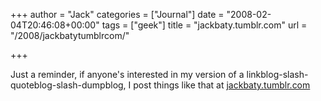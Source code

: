 +++
author = "Jack"
categories = ["Journal"]
date = "2008-02-04T20:46:08+00:00"
tags = ["geek"]
title = "jackbaty.tumblr.com"
url = "/2008/jackbatytumblrcom/"

+++

Just a reminder, if anyone's interested in my version of a linkblog-slash-quoteblog-slash-dumpblog, I post things like that at [jackbaty.tumblr.com][1]

 [1]: http://jackbaty.tumblr.com/